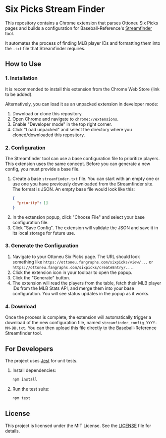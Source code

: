 # Six Picks Stream Finder

This repository contains a Chrome extension that parses Ottoneu Six Picks pages and builds a configuration for Baseball-Reference's [Streamfinder](https://www.baseball-reference.com/leagues/daily.fcgi?request=1&type=b&dates=any&game_type=A&cc=) tool.

It automates the process of finding MLB player IDs and formatting them into the `.txt` file that Streamfinder requires.

## How to Use

### 1. Installation

It is recommended to install this extension from the Chrome Web Store (link to be added).

Alternatively, you can load it as an unpacked extension in developer mode:
1.  Download or clone this repository.
2.  Open Chrome and navigate to `chrome://extensions`.
3.  Enable "Developer mode" in the top right corner.
4.  Click "Load unpacked" and select the directory where you cloned/downloaded this repository.

### 2. Configuration

The Streamfinder tool can use a base configuration file to prioritize players. This extension uses the same concept. Before you can generate a new config, you must provide a base file.

1.  Create a base `streamfinder.txt` file. You can start with an empty one or use one you have previously downloaded from the Streamfinder site. The format is JSON. An empty base file would look like this:
    ```json
    {
      "priority": []
    }
    ```
2.  In the extension popup, click "Choose File" and select your base configuration file.
3.  Click "Save Config". The extension will validate the JSON and save it in its local storage for future use.

### 3. Generate the Configuration

1.  Navigate to your Ottoneu Six Picks page. The URL should look something like `https://ottoneu.fangraphs.com/sixpicks/view/...` or `https://ottoneu.fangraphs.com/sixpicks/createEntry/...`.
2.  Click the extension icon in your toolbar to open the popup.
3.  Click the "Generate" button.
4.  The extension will read the players from the table, fetch their MLB player IDs from the MLB Stats API, and merge them into your base configuration. You will see status updates in the popup as it works.

### 4. Download

Once the process is complete, the extension will automatically trigger a download of the new configuration file, named `streamfinder_config_YYYY-MM-DD.txt`. You can then upload this file directly to the Baseball-Reference Streamfinder tool.

## For Developers

The project uses [Jest](https://jestjs.io/) for unit tests.

1.  Install dependencies:
    ```bash
    npm install
    ```
2.  Run the test suite:
    ```bash
    npm test
    ```

## License

This project is licensed under the MIT License. See the [LICENSE](LICENSE) file for details.
